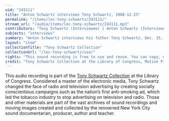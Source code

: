 ```yaml
---
uid: "243111"
title: "Anton Schwartz interviews Tony Schwartz, 1988-12-25"
permalink: "/items/loc-tony-schwartz/243111/"
stream_url: "/audio/items/loc-tony-schwartz/243111.mp3"
contributors: "Tony Schwartz (Interviewee) | Anton Schwartz (Interviewer)"
subjects: "interviews"
summary: "Anton Schwartz interviews his father Tony Schwartz. Dec. 25, 1988 (00:00)."
layout: "item"
collectionTitle: "Tony Schwartz Collection"
collectionUrl: "/loc-tony-schwartz/use/"
rights: "This sound recording is free to use and reuse. You can copy, modify, distribute and perform the work, even for commercial purposes, all without asking permission. Attribution is recommended but not required."
credit: "Tony Schwartz Collection at the Library of Congress, Motion Picture, Broadcasting and Recorded Sound Division."
---
```


This audio recording is part of the [Tony Schwartz Collection](https://www.loc.gov/rr/record/schwartzcollection.html) at the Library of Congress. Considered a master of the electronic media, Tony Schwartz changed the face of radio and television advertising by creating socially conscientious campaigns such as the nation’s first anti-smoking ad, which led the tobacco industry to stop advertising on television and radio. Those and other materials are part of the vast archives of sound recordings and moving images created and collected by the renowned New York City sound documentarian, producer, author and teacher.